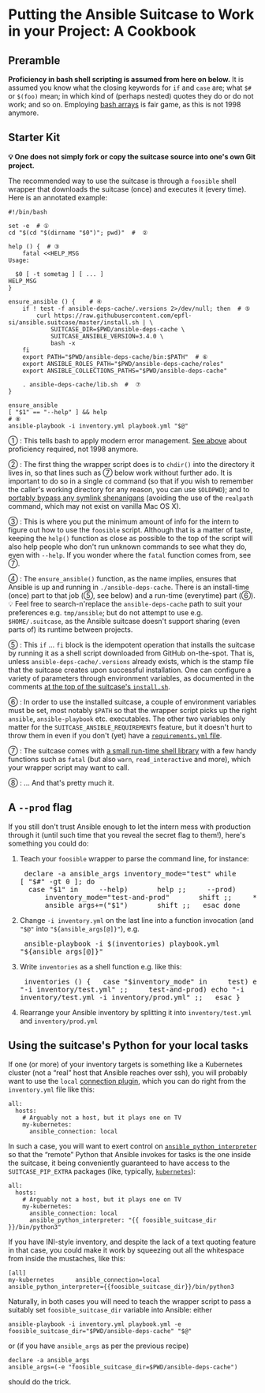 # Putting the Ansible Suitcase to Work in your Project: A Cookbook

## Preramble

**Proficiency in bash shell scripting is assumed from here on below.** It is assumed you know what the closing keywords for `if` and `case` are; what `$#` or `$(foo)` mean; in which kind of (perhaps nested) quotes they do or do not work; and so on. Employing [bash arrays](https://gist.github.com/magnetikonline/0ca47c893de6a380c87e4bdad6ae5cf7) is fair game, as this is not 1998 anymore.

## Starter Kit

**💡 One does not simply fork or copy the suitcase source into one's own Git project.**

The recommended way to use the suitcase is through a `foosible` shell wrapper that downloads the suitcase (once) and executes it (every time). Here is an annotated example:

```
#!/bin/bash

set -e  # ①
cd "$(cd "$(dirname "$0")"; pwd)"  #  ②

help () {  # ③
    fatal <<HELP_MSG
Usage:

  $0 [ -t sometag ] [ ... ]
HELP_MSG
}

ensure_ansible () {    # ④
    if ! test -f ansible-deps-cache/.versions 2>/dev/null; then  # ⑤
        curl https://raw.githubusercontent.com/epfl-si/ansible.suitcase/master/install.sh | \
            SUITCASE_DIR=$PWD/ansible-deps-cache \
            SUITCASE_ANSIBLE_VERSION=3.4.0 \
            bash -x
    fi
    export PATH="$PWD/ansible-deps-cache/bin:$PATH"  # ⑥
    export ANSIBLE_ROLES_PATH="$PWD/ansible-deps-cache/roles"
    export ANSIBLE_COLLECTIONS_PATHS="$PWD/ansible-deps-cache"

    . ansible-deps-cache/lib.sh  #  ⑦
}

ensure_ansible
[ "$1" == "--help" ] && help
# ⑧
ansible-playbook -i inventory.yml playbook.yml "$@"
```

①
: This tells bash to apply modern error management. [See above](#preramble) about proficiency required, not 1998 anymore.

②
: The first thing the wrapper script does is to `chdir()` into the directory it lives in, so that lines such as ⑦ below work without further ado. It is important to do so in a single `cd` command (so that if you wish to remember the caller's working directory for any reason, you can use `$OLDPWD`); and to [portably bypass any symlink shenanigans](https://stackoverflow.com/a/60625224/435004) (avoiding the use of the `realpath` command, which may not exist on vanilla Mac OS X).

③
: This is where you put the minimum amount of info for the intern to figure out how to use the `foosible` script. Although that is a matter of taste, keeping the `help()` function as close as possible to the top of the script will also help people who don't run unknown commands to see what they do, even with `--help`. If you wonder where the `fatal` function comes from, see ⑦.

④
: The `ensure_ansible()` function, as the name implies, ensures that Ansible is up and running in `./ansible-deps-cache`. There is an install-time (once) part to that job (⑤, see below) and a run-time (everytime) part (⑥).<br/>💡 Feel free to search-n'replace the `ansible-deps-cache` path to suit your preferences e.g. `tmp/ansible`; but do not attempt to use e.g. `$HOME/.suitcase`, as the Ansible suitcase doesn't support sharing (even parts of) its runtime between projects.

⑤
: This `if` ... `fi` block is the idempotent operation that installs the suitcase by running it as a shell script downloaded from GitHub on-the-spot. That is, unless `ansible-deps-cache/.versions` already exists, which is the stamp file that the suitcase creates upon successful installation. One can configure a variety of parameters through environment variables, as documented in the comments [at the top of the suitcase's `install.sh`](./install.sh).

⑥
: In order to use the installed suitcase, a couple of environment variables must be set, most notably `$PATH` so that the wrapper script picks up the right `ansible`, `ansible-playbook` etc. executables. The other two variables only matter for the `SUITCASE_ANSIBLE_REQUIREMENTS` feature, but it doesn't hurt to throw them in even if you don't (yet) have a [`requirements.yml` file](https://docs.ansible.com/ansible/latest/galaxy/user_guide.html#installing-roles-and-collections-from-the-same-requirements-yml-file).

⑦
: The suitcase comes with [a small run-time shell library](./lib.sh) with a few handy functions such as `fatal` (but also `warn`, `read_interactive` and more), which your wrapper script may want to call.

⑧
: ... And that's pretty much it.

## A `--prod` flag

If you still don't trust Ansible enough to let the intern mess with production through it (until such time that you reveal the secret flag to them!), here's something you could do:

1. Teach your `foosible` wrapper to parse the command line, for instance: <pre>
declare -a ansible_args
inventory_mode="test"
while [ "$#" -gt 0 ]; do
  case "$1" in
    --help)
      help ;;
    --prod)
      inventory_mode="test-and-prod"
      shift ;;
    *)
      ansible_args+=("$1")
      shift ;;
  esac
done</pre>
2. Change `-i inventory.yml` on the last line into a function invocation (and `"$@"` into `"${ansible_args[@]}"`), e.g.<pre>
ansible-playbook -i $(inventories) playbook.yml "${ansible_args[@]}"</pre>
3. Write `inventories` as a shell function e.g. like this:<pre>
inventories () {
  case "$inventory_mode" in
    test)          echo "-i inventory/test.yml" ;;
    test-and-prod) echo "-i inventory/test.yml -i inventory/prod.yml" ;;
  esac
}</pre>
4. Rearrange your Ansible inventory by splitting it into `inventory/test.yml` and `inventory/prod.yml`

## Using the suitcase's Python for your local tasks

If one (or more) of your inventory targets is something like a Kubernetes cluster (not a “real” host that Ansible reaches over ssh), you will probably want to use the `local` [connection plugin](https://docs.ansible.com/ansible/latest/plugins/connection.html#plugin-list), which you can do right from the `inventory.yml` file like this:

```
all:
  hosts:
    # Arguably not a host, but it plays one on TV
    my-kubernetes:
      ansible_connection: local
```

In such a case, you will want to exert control on [`ansible_python_interpreter`](https://docs.ansible.com/ansible/latest/reference_appendices/interpreter_discovery.html) so that the “remote” Python that Ansible invokes for tasks is the one inside the suitcase, it being conveniently guaranteed to have access to the `SUITCASE_PIP_EXTRA` packages (like, typically, [`kubernetes`](https://pypi.org/project/kubernetes/)):

```
all:
  hosts:
    # Arguably not a host, but it plays one on TV
    my-kubernetes:
      ansible_connection: local
      ansible_python_interpreter: "{{ foosible_suitcase_dir }}/bin/python3"
```

If you have INI-style inventory, and despite the lack of a text quoting feature in that case, you could make it work by squeezing out all the whitespace from inside the mustaches, like this:

```
[all]
my-kubernetes      ansible_connection=local  ansible_python_interpreter={{foosible_suitcase_dir}}/bin/python3
```

Naturally, in both cases you will need to teach the wrapper script to pass a suitably set `foosible_suitcase_dir` variable into Ansible: either

```
ansible-playbook -i inventory.yml playbook.yml -e foosible_suitcase_dir="$PWD/ansible-deps-cache" "$@"
```

or (if you have `ansible_args` as per the previous recipe)

```
declare -a ansible_args
ansible_args=(-e "foosible_suitcase_dir=$PWD/ansible-deps-cache")
```

should do the trick.

